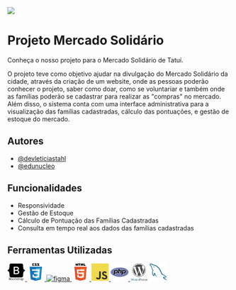 
<img src="https://drive.google.com/uc?id=18-JRzH3pre2b-RFjk4qlPNCVmI5h38xg"/><br>
# Projeto Mercado Solidário

Conheça o nosso projeto para o Mercado Solidário de Tatuí.

O projeto teve como objetivo ajudar na divulgação do Mercado Solidário da cidade, através da criação de um website, onde as pessoas poderão conhecer o projeto, saber como doar, como se voluntariar e também onde as famílias poderão se cadastrar para realizar as "compras" no mercado.
Além disso, o sistema conta com uma interface administrativa para a visualização das famílias cadastradas, cálculo das pontuações, e gestão de estoque do mercado.<br>


## Autores

- [@devleticiastahl](https://www.github.com/devleticiastahl)
- [@edunucleo](https://www.github.com/edunucleo)


## Funcionalidades

- Responsividade
- Gestão de Estoque
- Cálculo de Pontuação das Famílias Cadastradas
- Consulta em tempo real aos dados das famílias cadastradas

## Ferramentas Utilizadas

<p align="left"> <a href="https://getbootstrap.com" target="_blank" rel="noreferrer"> <img src="https://raw.githubusercontent.com/devicons/devicon/master/icons/bootstrap/bootstrap-plain-wordmark.svg" alt="bootstrap" width="40" height="40"/> </a> <a href="https://www.w3schools.com/css/" target="_blank" rel="noreferrer"> <img src="https://raw.githubusercontent.com/devicons/devicon/master/icons/css3/css3-original-wordmark.svg" alt="css3" width="40" height="40"/> </a> <a href="https://www.figma.com/" target="_blank" rel="noreferrer"> <img src="https://www.vectorlogo.zone/logos/figma/figma-icon.svg" alt="figma" width="40" height="40"/> </a> <a href="https://www.w3.org/html/" target="_blank" rel="noreferrer"> <img src="https://raw.githubusercontent.com/devicons/devicon/master/icons/html5/html5-original-wordmark.svg" alt="html5" width="40" height="40"/> </a> <a href="https://developer.mozilla.org/en-US/docs/Web/JavaScript" target="_blank" rel="noreferrer"> <img src="https://raw.githubusercontent.com/devicons/devicon/master/icons/javascript/javascript-original.svg" alt="javascript" width="40" height="40"/> </a> <a href="https://www.php.net" target="_blank" rel="noreferrer"> <img src="https://raw.githubusercontent.com/devicons/devicon/master/icons/php/php-original.svg" alt="php" width="40" height="40"/> </a>  <img src="https://raw.githubusercontent.com/devicons/devicon/master/icons/wordpress/wordpress-original.svg" alt="wordpress" width="40" height="40"/>  <img src="https://raw.githubusercontent.com/devicons/devicon/master/icons/mysql/mysql-original.svg" alt="mysql" width="40" height="40"/> </p>

